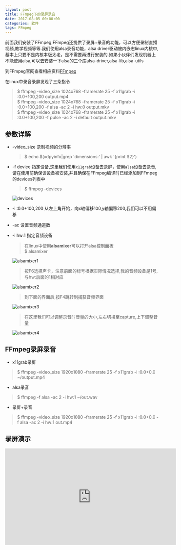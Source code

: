 ```yaml
---
layout: post
title: FFmpeg下的录屏录音
date: 2017-08-05 00:00:00
categories: 软件
tags: FFmpeg
---
```


前面我们安装了FFmpeg,FFmpeg还提供了录屏+录音的功能，可以方便录制直播视频,教学视频等等.我们使用alsa录音功能，alsa driver驱动被内嵌志linux内核中,  基本上只要不是内核本版太老，是不需要再进行安装的.如果小伙伴们发现机器上不能使用alsa,可以去安装一下alsa的三个库alsa-driver,alsa-lib,alsa-utils

到FFmpeg官网查看相应资料[FFmpeg](https://trac.FFmpeg.org/wiki/Capture/Desktop)

在linux中录音录屏发现了三条指令

>$ ffmpeg -video_size 1024x768 -framerate 25 -f x11grab -i :0.0+100,200 output.mp4  
$ ffmpeg -video_size 1024x768 -framerate 25 -f x11grab -i :0.0+100,200 -f alsa -ac 2 -i hw:0 output.mkv  
$ ffmpeg -video_size 1024x768 -framerate 25 -f x11grab -i :0.0+100,200 -f pulse -ac 2 -i default output.mkv

## 参数详解

* -video_size 录制视频的分辨率
    
    > $ echo $(xdpyinfo|grep 'dimensions:' | awk '{print $2}')

* -f device 指定设备,这里我们使用`x11grab`设备去录屏，使用`alsa`设备去录音,请在使用前确保该设备被安装,并且确保在FFmpeg编译时已经添加到FFmpeg的devices列表中
    
    > $ ffmpeg -devices 
    
    ![devices](https://i.loli.net/2019/06/30/5d1847217dc2888720.jpg)
  
* -i :0.0+100,200 从左上角开始，向x轴偏移100,y轴偏移200,我们可以不用偏移

* -ac 设置音频通道数

* -i hw:1 指定音频设备
    
    > 在linux中使用**alsamixer**可以打开alsa控制面板  
    $ alsamixer
    
    ![alsamixer1](zyhuploaderror123)
    
    > 按F6选择声卡，注意前面的标号根据实际情况选择,我的音频设备是1号,与hw:后面的1相对应 
    
    ![alsamixer2](zyhuploaderror123)
    
    > 到下面的界面后,按F4跳转到捕获音频界面  
        
    ![alsamixer3](zyhuploaderror123)
    
    > 在这里我们可以调整录音时音量的大小,左右切换至capture,上下调整音量
    
    ![alsamixer4](zyhuploaderror123)
    
## FFmpeg录屏录音

* x11grab录屏

> $ ffmpeg -video_size 1920x1080 -framerate 25 -f x11grab -i :0.0+0,0 ~/output.mp4

* alsa录音

> $ ffmpeg -f alsa -ac 2 -i hw:1 ~/out.wav

* 录屏+录音

> $ ffmpeg -video_size 1920x1080 -framerate 25 -f x11grab -i :0.0+0,0 -f alsa -ac 2 -i hw:1 out.mp4

## 录屏演示

<iframe width="560" height="315" src="https://www.youtube.com/embed/opsIp_vBe5s" frameborder="0" allowfullscreen></iframe>